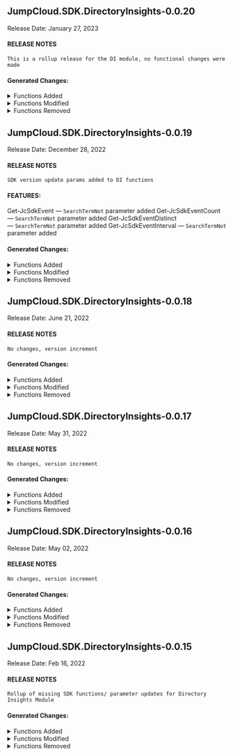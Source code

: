 ## JumpCloud.SDK.DirectoryInsights-0.0.20
Release Date: January 27, 2023
#### RELEASE NOTES
```
This is a rollup release for the DI module, no functional changes were made
```
#### Generated Changes:

<details>
<summary>Functions Added</summary>

No changes
</details>

<details>
<summary>Functions Modified</summary>

No changes
</details>

<details>
<summary>Functions Removed</summary>

No changes
</details>

## JumpCloud.SDK.DirectoryInsights-0.0.19
Release Date: December 28, 2022
#### RELEASE NOTES
```
SDK version update params added to DI functions
```
#### FEATURES:
Get-JcSdkEvent — `SearchTermNot` parameter added
Get-JcSdkEventCount — `SearchTermNot` parameter added
Get-JcSdkEventDistinct — `SearchTermNot` parameter added
Get-JcSdkEventInterval — `SearchTermNot` parameter added

#### Generated Changes:

<details>
<summary>Functions Added</summary>

No changes
</details>

<details>
<summary>Functions Modified</summary>

* Get-JcSdkEvent.ps1
* Get-JcSdkEventCount.ps1
* Get-JcSdkEventDistinct.ps1
* Get-JcSdkEventInterval.ps1

</details>

<details>
<summary>Functions Removed</summary>

No changes
</details>

## JumpCloud.SDK.DirectoryInsights-0.0.18
Release Date: June 21, 2022
#### RELEASE NOTES
```
No changes, version increment
```
#### Generated Changes:

<details>
<summary>Functions Added</summary>

No changes
</details>

<details>
<summary>Functions Modified</summary>

No changes
</details>

<details>
<summary>Functions Removed</summary>

No changes
</details>

## JumpCloud.SDK.DirectoryInsights-0.0.17
Release Date: May 31, 2022
#### RELEASE NOTES
```
No changes, version increment
```
#### Generated Changes:

<details>
<summary>Functions Added</summary>

No changes
</details>

<details>
<summary>Functions Modified</summary>

No changes
</details>

<details>
<summary>Functions Removed</summary>

No changes
</details>

## JumpCloud.SDK.DirectoryInsights-0.0.16
Release Date: May 02, 2022
#### RELEASE NOTES
```
No changes, version increment
```
#### Generated Changes:

<details>
<summary>Functions Added</summary>

No changes
</details>

<details>
<summary>Functions Modified</summary>

No changes
</details>

<details>
<summary>Functions Removed</summary>

No changes
</details>

## JumpCloud.SDK.DirectoryInsights-0.0.15
Release Date: Feb 16, 2022
#### RELEASE NOTES
```
Rollup of missing SDK functions/ parameter updates for Directory Insights Module
```
#### Generated Changes:

<details>
<summary>Functions Added</summary>

No changes
</details>

<details>
<summary>Functions Modified</summary>

* Get-JcSdkEvent.ps1
* Get-JcSdkEventCount.ps1
* Get-JcSdkEventDistinct.ps1
* Get-JcSdkEventInterval.ps1
</details>

<details>
<summary>Functions Removed</summary>

No changes
</details>
